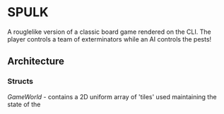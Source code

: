 # SPULK

A rouglelike version of a classic board game rendered on the CLI. The player
controls a team of exterminators while an AI controls the pests!

## Architecture

### Structs

_GameWorld_ - contains a 2D uniform array of 'tiles' used maintaining the state
of the 
